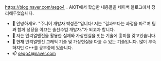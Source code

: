 https://blog.naver.com/sego4 _ AIOT에서 학습한 내용들을 네이버 블로그에서 정리해두었습니다. 

- 👋 안녕하세요. "주니어 개발자 박성준"입니다! 저는 "결과보다는 과정을 따르며 팀과 함께 성장을 이끄는 솔선수범 개발자."가 되고자 합니다.
- 👀 저는 언리얼엔진을 활용한 실제와 가상현실을 잇는 기술에 흥미를 갖고있습니다.
- 🌱 현재 언리얼엔진 그래픽 기술 및 가상현실을 다룰 수 있는 기술입니다. 많이 부족하지만 C++를 공부중에 있습니다.
- 📫 sego4@naver.com

